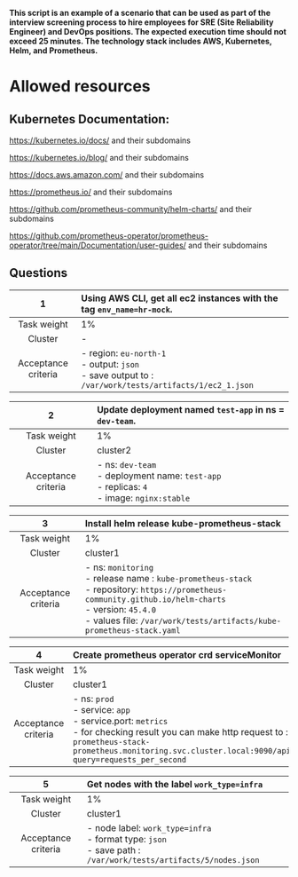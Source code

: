 **This script is an example of a scenario that can be used as part of the interview screening process to hire employees for SRE (Site Reliability Engineer) and DevOps positions. The expected execution time should not exceed 25 minutes. The technology stack includes AWS, Kubernetes, Helm, and Prometheus.**

# Allowed resources

## **Kubernetes Documentation:**

<https://kubernetes.io/docs/> and their subdomains

<https://kubernetes.io/blog/> and their subdomains

<https://docs.aws.amazon.com/> and their subdomains

<https://prometheus.io/>  and their subdomains

<https://github.com/prometheus-community/helm-charts/>  and their subdomains

<https://github.com/prometheus-operator/prometheus-operator/tree/main/Documentation/user-guides/> and their subdomains



## Questions

|        **1**        | **Using AWS CLI, get all ec2 instances with the tag `env_name=hr-mock`.**                                    |
| :-----------------: |:-------------------------------------------------------------------------------------------------------------|
|     Task weight     | 1%                                                                                                           |
|       Cluster       | -                                                                                                            |
| Acceptance criteria | - region: `eu-north-1` <br/>- output: `json`<br/>- save output to : `/var/work/tests/artifacts/1/ec2_1.json` |


|        **2**        | **Update deployment named `test-app` in ns = `dev-team`.**                    |
|:-------------------:|:--------------------------------------------------------------------------|
|     Task weight     | 1%                                                                        |
|       Cluster       | cluster2                                                                  |
| Acceptance criteria | - ns: `dev-team` <br/>- deployment name: `test-app`<br/>-  replicas: `4` <br/>-  image: `nginx:stable` |


|        **3**        | **Install helm  release  kube-prometheus-stack**                                                                                                                                                                                               |
|:-------------------:|:-----------------------------------------------------------------------------------------------------------------------------------------------------------------------------------------------------------------------------------------------|
|     Task weight     | 1%                                                                                                                                                                                                                                             |
|       Cluster       | cluster1                                                                                                                                                                                                                                       |
| Acceptance criteria | - ns: `monitoring` <br/>- release name : `kube-prometheus-stack`<br/>-  repository: `https://prometheus-community.github.io/helm-charts` <br/>-  version: `45.4.0` <br/>-  values file: `/var/work/tests/artifacts/kube-prometheus-stack.yaml` |


|        **4**        | **Create prometheus operator crd serviceMonitor**                                                                                                                                                                                             |
|:-------------------:|:----------------------------------------------------------------------------------------------------------------------------------------------------------------------------------------------------------------------------------------------|
|     Task weight     | 1%                                                                                                                                                                                                                                            |
|       Cluster       | cluster1                                                                                                                                                                                                                                      |
| Acceptance criteria | - ns: `prod` <br/>- service: `app`<br/>-  service.port: `metrics` <br/>-  for checking  result you can make  http request to   : `kube-prometheus-stack-prometheus.monitoring.svc.cluster.local:9090/api/v1/query?query=requests_per_second ` |


|        **5**        | **Get  nodes with the label `work_type=infra`**                                                                 |
|:-------------------:|:----------------------------------------------------------------------------------------------------------------|
|     Task weight     | 1%                                                                                                              |
|       Cluster       | cluster1                                                                                                        |
| Acceptance criteria | - node label: `work_type=infra` <br/>- format type: `json` <br/>-  save path : `/var/work/tests/artifacts/5/nodes.json` |

